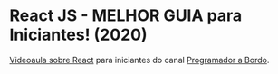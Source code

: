 # React JS - MELHOR GUIA para Iniciantes! (2020)

[Videoaula sobre React](https://www.youtube.com/watch?v=Ws9WVHhNq5M&list=PLbA-jMwv0cuVargCxiELSRWKEmQsnKURp&index=2) para iniciantes do canal [Programador a Bordo](https://www.youtube.com/channel/UC5fWvbBnaFAi2hJlHRmg5kw).
